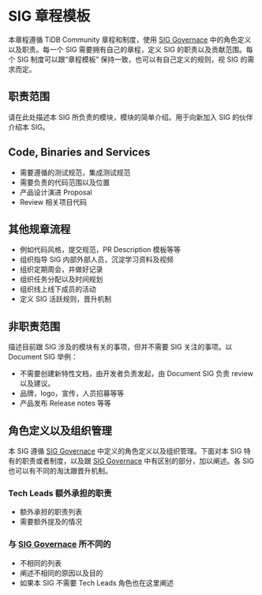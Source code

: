 # SIG 章程模板
本章程遵循 TiDB Community 章程和制度，使用 [SIG Governace](/sig-governace/SIG-GOVERNACE-zh_CN.md) 中的角色定义以及职责。每一个 SIG 需要拥有自己的章程，定义 SIG 的职责以及贡献范围。每个 SIG 制度可以跟“章程模板” 保持一致，也可以有自己定义的规则，视 SIG 的需求而定。

## 职责范围

请在此处描述本 SIG 所负责的模块，模块的简单介绍。用于向新加入 SIG 的伙伴介绍本 SIG。

## Code, Binaries and Services

* 需要遵循的测试规范，集成测试规范
* 需要负责的代码范围以及位置
* 产品设计演进 Proposal
* Review 相关项目代码

## 其他规章流程

* 例如代码风格，提交规范，PR Description 模板等等
* 组织指导 SIG 内部外部人员，沉淀学习资料及视频
* 组织定期周会，并做好记录
* 组织任务分配以及时间规划
* 组织线上线下成员的活动
* 定义 SIG 活跃规则，晋升机制

## 非职责范围

描述目前跟 SIG 涉及的模块有关的事项，但并不需要 SIG 关注的事项。以 Document SIG 举例：

* 不需要创建新特性文档，由开发者负责发起，由 Document SIG 负责 review 以及建议。
* 品牌，logo，宣传，人员招募等等
* 产品发布 Release notes 等等

## 角色定义以及组织管理

本 SIG 遵循 [SIG Governace](/sig-governace/SIG-GOVERNACE-zh_CN.md) 中定义的角色定义以及组织管理。下面对本 SIG 特有的职责或者制度，以及跟 [SIG Governace](/sig-governace/SIG-GOVERNACE-zh_CN.md) 中有区别的部分，加以阐述。各 SIG 也可以有不同的淘汰跟晋升机制。

### Tech Leads 额外承担的职责

* 额外承担的职责列表
* 需要额外提及的情况

### 与 [SIG Governace](/sig-governace/SIG-GOVERNACE-zh_CN.md) 所不同的

* 不相同的列表
* 阐述不相同的原因以及目的
* 如果本 SIG 不需要 Tech Leads 角色也在这里阐述
